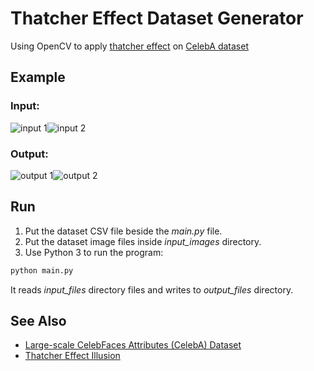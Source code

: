 # Thatcher Effect Dataset Generator

Using OpenCV to apply [thatcher effect](https://en.wikipedia.org/wiki/Thatcher_effect) on [CelebA dataset](https://www.kaggle.com/jessicali9530/celeba-dataset)

## Example

### Input:

![input 1](https://user-images.githubusercontent.com/7780269/74758910-3d44b200-528d-11ea-858d-473e9eabfdf1.png)![input 2](https://user-images.githubusercontent.com/7780269/74758935-46ce1a00-528d-11ea-9820-905ac0d627cd.png)

### Output:

![output 1](https://user-images.githubusercontent.com/7780269/74758921-4170cf80-528d-11ea-99b3-a28f858442e1.png)![output 2](https://user-images.githubusercontent.com/7780269/74758946-49c90a80-528d-11ea-953b-70f4f64b4fa3.png)

## Run

1. Put the dataset CSV file beside the _main.py_ file.
2. Put the dataset image files inside _input_images_ directory.
3. Use Python 3 to run the program:

```bash
python main.py
```

It reads _input_files_ directory files and writes to _output_files_ directory.

## See Also

- [Large-scale CelebFaces Attributes (CelebA) Dataset](http://mmlab.ie.cuhk.edu.hk/projects/CelebA.html)
- [Thatcher Effect Illusion](http://thatchereffect.com/)
